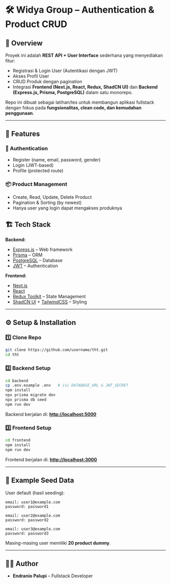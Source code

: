 

# 🛠️ Widya Group – Authentication & Product CRUD

## 📌 Overview

Proyek ini adalah **REST API + User Interface** sederhana yang menyediakan fitur:

* Registrasi & Login User (Autentikasi dengan JWT)
* Akses Profil User
* CRUD Produk dengan pagination
* Integrasi **Frontend (Next.js, React, Redux, ShadCN UI)** dan **Backend (Express.js, Prisma, PostgreSQL)** dalam satu monorepo.

Repo ini dibuat sebagai latihan/tes untuk membangun aplikasi fullstack dengan fokus pada **fungsionalitas, clean code, dan kemudahan penggunaan**.

---

## 🚀 Features

### 🔑 Authentication

* Register (name, email, password, gender)
* Login (JWT-based)
* Profile (protected route)

### 📦 Product Management

* Create, Read, Update, Delete Product
* Pagination & Sorting (by newest)
* Hanya user yang login dapat mengakses produknya


## 🏗️ Tech Stack

**Backend:**

* [Express.js](https://expressjs.com/) – Web framework
* [Prisma](https://www.prisma.io/) – ORM
* [PostgreSQL](https://www.postgresql.org/) – Database
* [JWT](https://jwt.io/) – Authentication

**Frontend:**

* [Next.js](https://nextjs.org/)
* [React](https://react.dev/)
* [Redux Toolkit](https://redux-toolkit.js.org/) – State Management
* [ShadCN UI](https://ui.shadcn.com/) + [TailwindCSS](https://tailwindcss.com/) – Styling


---

## ⚙️ Setup & Installation

### 1️⃣ Clone Repo

```bash
git clone https://github.com/username/tht.git
cd tht
```

### 2️⃣ Backend Setup

```bash
cd backend
cp .env.example .env   # isi DATABASE_URL & JWT_SECRET
npm install
npx prisma migrate dev
npx prisma db seed
npm run dev
```

Backend berjalan di: **[http://localhost:5000](http://localhost:5000)**

### 3️⃣ Frontend Setup

```bash
cd frontend
npm install
npm run dev
```

Frontend berjalan di: **[http://localhost:3000](http://localhost:3000)**

---



## 🧪 Example Seed Data

User default (hasil seeding):

```
email: user1@example.com
password: password1

email: user2@example.com
password: password2

email: user3@example.com
password: password3
```

Masing-masing user memiliki **20 product dummy**.

---

## 👨‍💻 Author

* **Endranio Palupi** – Fullstack Developer

